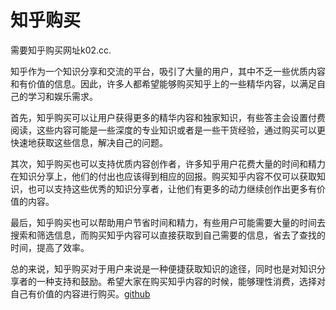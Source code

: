 # 知乎购买

需要知乎购买网址k02.cc.

知乎作为一个知识分享和交流的平台，吸引了大量的用户，其中不乏一些优质内容和有价值的信息。因此，许多人都希望能够购买知乎上的一些精华内容，以满足自己的学习和娱乐需求。

首先，知乎购买可以让用户获得更多的精华内容和独家知识，有些答主会设置付费阅读，这些内容可能是一些深度的专业知识或者是一些干货经验，通过购买可以更快速地获取这些信息，解决自己的问题。

其次，知乎购买也可以支持优质内容创作者，许多知乎用户花费大量的时间和精力在知识分享上，他们的付出也应该得到相应的回报。购买知乎内容不仅可以获取知识，也可以支持这些优秀的知识分享者，让他们有更多的动力继续创作出更多有价值的内容。

最后，知乎购买也可以帮助用户节省时间和精力，有些用户可能需要大量的时间去搜索和筛选信息，而购买知乎内容可以直接获取到自己需要的信息，省去了查找的时间，提高了效率。

总的来说，知乎购买对于用户来说是一种便捷获取知识的途径，同时也是对知识分享者的一种支持和鼓励。希望大家在购买知乎内容的时候，能够理性消费，选择对自己有价值的内容进行购买。[github](https://github.com)